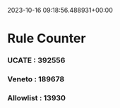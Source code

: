 2023-10-16 09:18:56.488931+00:00
# Rule Counter 
 ### UCATE : 392556

 ### Veneto : 189678

 ### Allowlist : 13930